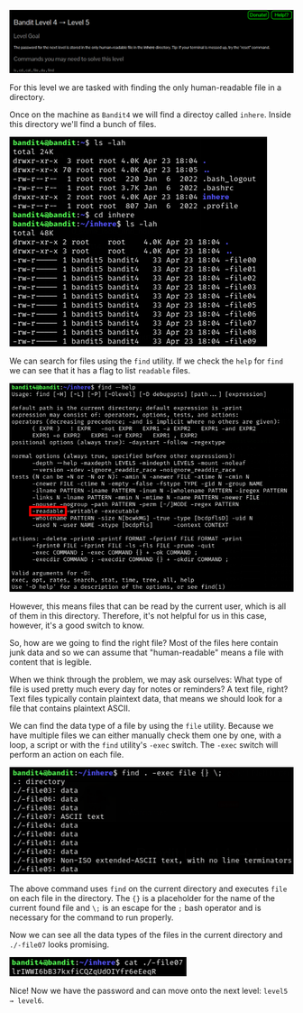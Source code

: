 ![[bandit4_01.png]](https://raw.githubusercontent.com/ToasterMouse/WriteupsAndCTFs/main/overthewire/bandit/images/bandit4_01.png)

For this level we are tasked with finding the only human-readable file in a directory.

Once on the machine as `Bandit4` we will find a directoy called `inhere`. Inside this directory we'll find a bunch of files. 

![[bandit4_02.png]](https://raw.githubusercontent.com/ToasterMouse/WriteupsAndCTFs/main/overthewire/bandit/images/bandit4_02.png)

We can search for files using the `find` utility. If we check the `help` for `find` we can see that it has a flag to list `readable` files.

![[bandit4_03.png]](https://raw.githubusercontent.com/ToasterMouse/WriteupsAndCTFs/main/overthewire/bandit/images/bandit4_03.png)

However, this means files that can be read by the current user, which is all of them in this directory. Therefore, it's not helpful for us in this case, however, it's a good switch to know. 

So, how are we going to find the right file? Most of the files here contain junk data and so we can assume that "human-readable" means a file with content that is legible.

When we think through the problem, we may ask ourselves: What type of file is used pretty much every day for notes or reminders? A text file, right? Text files typically contain plaintext data, that means we should look for a file that contains plaintext ASCII.

We can find the data type of a file by using the `file` utility. Because we have multiple files we can either manually check them one by one, with a loop, a script or with the `find` utility's `-exec` switch. The `-exec` switch will perform an action on each file.

![[bandit4_04.png]](https://raw.githubusercontent.com/ToasterMouse/WriteupsAndCTFs/main/overthewire/bandit/images/bandit4_04.png)

The above command uses `find` on the current directory and executes `file` on each file in the directory. The `{}` is a placeholder for the name of the current found file and `\;` is an escape for the `;` bash operator and is necessary for the command to run properly.

Now we can see all the data types of the files in the current directory and `./-file07` looks promising. 

![[bandit4_05.png]](https://raw.githubusercontent.com/ToasterMouse/WriteupsAndCTFs/main/overthewire/bandit/images/bandit4_05.png)

Nice! Now we have the password and can move onto the next level: `level5 → level6`.





